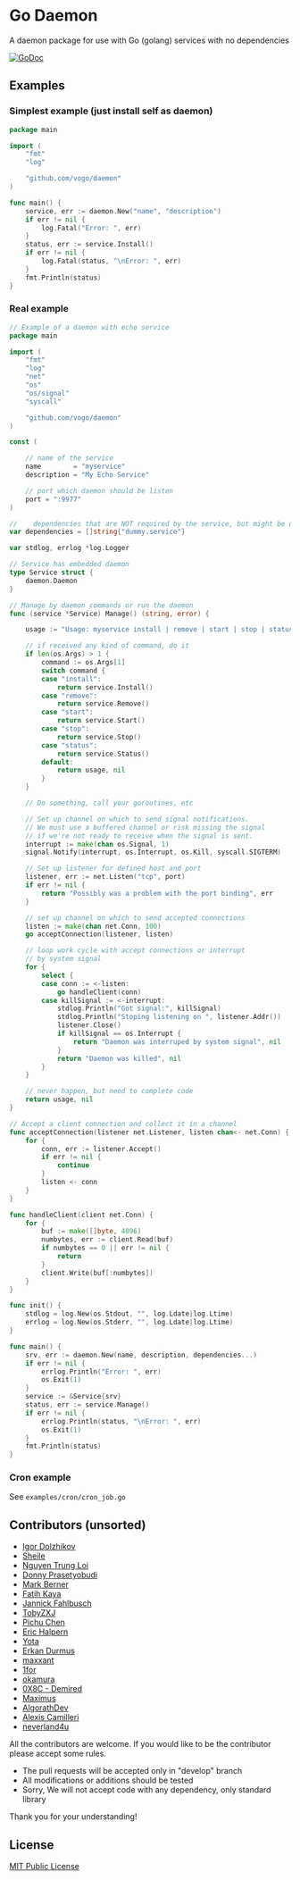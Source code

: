 # Go Daemon

A daemon package for use with Go (golang) services with no dependencies

[![GoDoc](https://godoc.org/github.com/vogo/daemon?status.svg)](https://godoc.org/github.com/vogo/daemon)

## Examples

### Simplest example (just install self as daemon)

```go
package main

import (
    "fmt"
    "log"

    "github.com/vogo/daemon"
)

func main() {
    service, err := daemon.New("name", "description")
    if err != nil {
        log.Fatal("Error: ", err)
    }
    status, err := service.Install()
    if err != nil {
        log.Fatal(status, "\nError: ", err)
    }
    fmt.Println(status)
}
```

### Real example

```go
// Example of a daemon with echo service
package main

import (
    "fmt"
    "log"
    "net"
    "os"
    "os/signal"
    "syscall"

    "github.com/vogo/daemon"
)

const (

    // name of the service
    name        = "myservice"
    description = "My Echo Service"

    // port which daemon should be listen
    port = ":9977"
)

//    dependencies that are NOT required by the service, but might be used
var dependencies = []string{"dummy.service"}

var stdlog, errlog *log.Logger

// Service has embedded daemon
type Service struct {
    daemon.Daemon
}

// Manage by daemon commands or run the daemon
func (service *Service) Manage() (string, error) {

    usage := "Usage: myservice install | remove | start | stop | status"

    // if received any kind of command, do it
    if len(os.Args) > 1 {
        command := os.Args[1]
        switch command {
        case "install":
            return service.Install()
        case "remove":
            return service.Remove()
        case "start":
            return service.Start()
        case "stop":
            return service.Stop()
        case "status":
            return service.Status()
        default:
            return usage, nil
        }
    }

    // Do something, call your goroutines, etc

    // Set up channel on which to send signal notifications.
    // We must use a buffered channel or risk missing the signal
    // if we're not ready to receive when the signal is sent.
    interrupt := make(chan os.Signal, 1)
    signal.Notify(interrupt, os.Interrupt, os.Kill, syscall.SIGTERM)

    // Set up listener for defined host and port
    listener, err := net.Listen("tcp", port)
    if err != nil {
        return "Possibly was a problem with the port binding", err
    }

    // set up channel on which to send accepted connections
    listen := make(chan net.Conn, 100)
    go acceptConnection(listener, listen)

    // loop work cycle with accept connections or interrupt
    // by system signal
    for {
        select {
        case conn := <-listen:
            go handleClient(conn)
        case killSignal := <-interrupt:
            stdlog.Println("Got signal:", killSignal)
            stdlog.Println("Stoping listening on ", listener.Addr())
            listener.Close()
            if killSignal == os.Interrupt {
                return "Daemon was interruped by system signal", nil
            }
            return "Daemon was killed", nil
        }
    }

    // never happen, but need to complete code
    return usage, nil
}

// Accept a client connection and collect it in a channel
func acceptConnection(listener net.Listener, listen chan<- net.Conn) {
    for {
        conn, err := listener.Accept()
        if err != nil {
            continue
        }
        listen <- conn
    }
}

func handleClient(client net.Conn) {
    for {
        buf := make([]byte, 4096)
        numbytes, err := client.Read(buf)
        if numbytes == 0 || err != nil {
            return
        }
        client.Write(buf[:numbytes])
    }
}

func init() {
    stdlog = log.New(os.Stdout, "", log.Ldate|log.Ltime)
    errlog = log.New(os.Stderr, "", log.Ldate|log.Ltime)
}

func main() {
    srv, err := daemon.New(name, description, dependencies...)
    if err != nil {
        errlog.Println("Error: ", err)
        os.Exit(1)
    }
    service := &Service{srv}
    status, err := service.Manage()
    if err != nil {
        errlog.Println(status, "\nError: ", err)
        os.Exit(1)
    }
    fmt.Println(status)
}
```

### Cron example

See `examples/cron/cron_job.go`

## Contributors (unsorted)

- [Igor Dolzhikov](https://github.com/takama)
- [Sheile](https://github.com/Sheile)
- [Nguyen Trung Loi](https://github.com/loint)
- [Donny Prasetyobudi](https://github.com/donnpebe)
- [Mark Berner](https://github.com/mark2b)
- [Fatih Kaya](https://github.com/fatihky)
- [Jannick Fahlbusch](https://github.com/jannickfahlbusch)
- [TobyZXJ](https://github.com/tobyzxj)
- [Pichu Chen](https://github.com/PichuChen)
- [Eric Halpern](https://github.com/ehalpern)
- [Yota](https://github.com/nus)
- [Erkan Durmus](https://github.com/derkan)
- [maxxant](https://github.com/maxxant)
- [1for](https://github.com/1for)
- [okamura](https://github.com/sidepelican)
- [0X8C - Demired](https://github.com/Demired)
- [Maximus](https://github.com/maximus12793)
- [AlgorathDev](https://github.com/AlgorathDev)
- [Alexis Camilleri](https://github.com/krysennn)
- [neverland4u](https://github.com/neverland4u)

All the contributors are welcome. If you would like to be the contributor please accept some rules.

- The pull requests will be accepted only in "develop" branch
- All modifications or additions should be tested
- Sorry, We will not accept code with any dependency, only standard library

Thank you for your understanding!

## License

[MIT Public License](https://github.com/vogo/daemon/blob/master/LICENSE)
